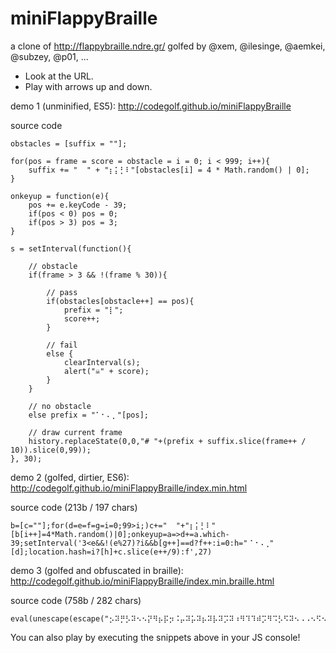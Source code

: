 ﻿# miniFlappyBraille

a clone of http://flappybraille.ndre.gr/ golfed by @xem, @ilesinge, @aemkei, @subzey, @p01, ...

- Look at the URL.
- Play with arrows up and down.

demo 1 (unminified, ES5): http://codegolf.github.io/miniFlappyBraille

source code

````
obstacles = [suffix = ""];

for(pos = frame = score = obstacle = i = 0; i < 999; i++){
    suffix += "  " + "⡆⡅⡃⠇"[obstacles[i] = 4 * Math.random() | 0];
}

onkeyup = function(e){
    pos += e.keyCode - 39;
    if(pos < 0) pos = 0;
    if(pos > 3) pos = 3;
}

s = setInterval(function(){

	// obstacle
	if(frame > 3 && !(frame % 30)){
    
		// pass
		if(obstacles[obstacle++] == pos){
			prefix = "⡇";
			score++;
		}
        
		// fail
		else {
			clearInterval(s);
			alert("☠" + score);
		}
	}
    
	// no obstacle
	else prefix = "⠁⠂⠄⡀"[pos];
    
	// draw current frame
    history.replaceState(0,0,"# "+(prefix + suffix.slice(frame++ / 10)).slice(0,99));
}, 30);
````

demo 2 (golfed, dirtier, ES6): http://codegolf.github.io/miniFlappyBraille/index.min.html

source code (213b / 197 chars)

````
b=[c=""];for(d=e=f=g=i=0;99>i;)c+="  "+"⡆⡅⡃⠇"[b[i++]=4*Math.random()|0];onkeyup=a=>d+=a.which-39;setInterval('3<e&&!(e%27)?i&&b[g++]==d?f++:i=0:h="⠈⠐⠠⢀"[d];location.hash=i?[h]+c.slice(e++/9):f',27)
````

demo 3 (golfed and obfuscated in braille): http://codegolf.github.io/miniFlappyBraille/index.min.braille.html

source code (758b / 282 chars)

````
eval(unescape(escape("⡢⠽⡛⡣⠽⠢⠢⡝⠻⡦⡯⡲⠨⡤⠽⡥⠽⡦⠽⡧⠽⡩⠽⠰⠻⠹⠹⠾⡩⠻⠩⡣⠫⠽⠢⠠⠠⠢⠫⠢⡜⡵⠲⠸⠴⠶⡜⡵⠲⠸⠴⠵⡜⡵⠲⠸⠴⠳⡜⡵⠲⠸⠰⠷⠢⡛⡢⡛⡩⠫⠫⡝⠽⠴⠪⡍⡡⡴⡨⠮⡲⡡⡮⡤⡯⡭⠨⠩⡼⠰⡝⠻⡯⡮⡫⡥⡹⡵⡰⠽⡡⠽⠾⡤⠫⠽⡡⠮⡷⡨⡩⡣⡨⠭⠳⠹⠻⡳⡥⡴⡉⡮⡴⡥⡲⡶⡡⡬⠨⠧⠳⠼⡥⠦⠦⠡⠨⡥⠥⠲⠷⠩⠿⡩⠦⠦⡢⡛⡧⠫⠫⡝⠽⠽⡤⠿⡦⠫⠫⠺⡩⠽⠰⠺⡨⠽⠢⡜⡵⠲⠸⠰⠸⡜⡵⠲⠸⠱⠰⡜⡵⠲⠸⠲⠰⡜⡵⠲⠸⠸⠰⠢⡛⡤⡝⠻⡬⡯⡣⡡⡴⡩⡯⡮⠮⡨⡡⡳⡨⠽⡩⠿⡛⡨⡝⠫⡣⠮⡳⡬⡩⡣⡥⠨⡥⠫⠫⠯⠹⠩⠺⡦⠧⠬⠲⠷⠩").replace(/u../g,'')))
````

You can also play by executing the snippets above in your JS console!